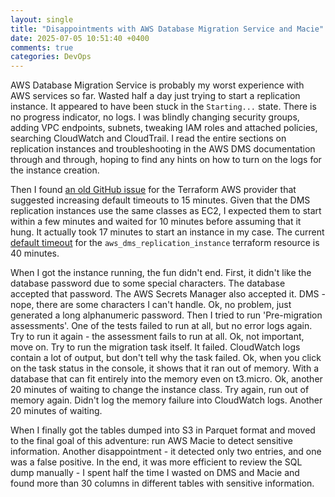 ```yaml
---
layout: single
title: "Disappointments with AWS Database Migration Service and Macie"
date: 2025-07-05 10:51:40 +0400
comments: true
categories: DevOps
---
```


AWS Database Migration Service is probably my worst experience with AWS services so far. Wasted half a day just trying to start a replication instance. It appeared to have been stuck in the `Starting...` state. There is no progress indicator, no logs. I was blindly changing security groups, adding VPC endpoints, subnets, tweaking IAM roles and attached policies, searching CloudWatch and CloudTrail. I read the entire sections on replication instances and troubleshooting in the AWS DMS documentation through and through, hoping to find any hints on how to turn on the logs for the instance creation.

Then I found [an old GitHub issue][1] for the Terraform AWS provider that suggested increasing default timeouts to 15 minutes. Given that the DMS replication instances use the same classes as EC2, I expected them to start within a few minutes and waited for 10 minutes before assuming that it hung. It actually took 17 minutes to start an instance in my case. The current [default timeout][2] for the `aws_dms_replication_instance` terraform resource is 40 minutes.

When I got the instance running, the fun didn't end. First, it didn't like the database password due to some special characters. The database accepted that password. The AWS Secrets Manager also accepted it. DMS - nope, there are some characters I can't handle.  Ok, no problem, just generated a long alphanumeric password. Then I tried to run 'Pre-migration assessments'. One of the tests failed to run at all, but no error logs again. Try to run it again - the assessment fails to run at all. Ok, not important, move on. Try to run the migration task itself. It failed. CloudWatch logs contain a lot of output, but don't tell why the task failed. Ok, when you click on the task status in the console, it shows that it ran out of memory. With a database that can fit entirely into the memory even on t3.micro. Ok, another 20 minutes of waiting to change the instance class. Try again, run out of memory again. Didn't log the memory failure into CloudWatch logs. Another 20 minutes of waiting.

When I finally got the tables dumped into S3 in Parquet format and moved to the final goal of this adventure: run AWS Macie to detect sensitive information. Another disappointment - it detected only two entries, and one was a false positive. In the end, it was more efficient to review the SQL dump manually - I spent half the time I wasted on DMS and Macie and found more than 30 columns in different tables with sensitive information.

[1]:https://github.com/hashicorp/terraform-provider-aws/issues/1182
[2]:https://registry.terraform.io/providers/hashicorp/aws/latest/docs/resources/dms_replication_instance#timeouts
